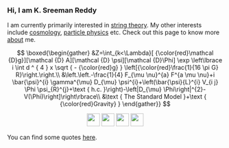### Hi, I am **K. Sreeman Reddy**

I am currently primarily interested in <a href="https://en.wikipedia.org/wiki/String_theory" target="_blank">string theory</a>. My other interests include <a href="https://en.wikipedia.org/wiki/Physical_cosmology" target="_blank">cosmology</a>, <a href="https://en.wikipedia.org/wiki/Particle_physics" target="_blank">particle physics</a> etc. Check out this page to know more [about](http://iamsreeman.github.io/about) me.

$$
\boxed{\begin{gather}
&Z=\int_{k<\Lambda}[ {\color{red}\mathcal {D}g}][\mathcal {D} A][\mathcal {D} \psi][\mathcal {D}\Phi] \exp \left\lbrace i \int d ^ { 4 } x \sqrt { - {\color{red}g} } \left[{\color{red}\frac{1}{16 \pi G} R}\right.\right.\\
&\left.\left.-\frac{1}{4} F_{\mu \nu}^{a} F^{a \mu \nu}+i \bar{\psi}^{i} \gamma^{\mu} D_{\mu} \psi^{i}+\left(\bar{\psi}{L}^{i} V_{i j} \Phi \psi_{R}^{j}+\text { h.c. }\right)-\left|D_{\mu} \Phi\right|^{2}-V(\Phi)\right]\right\rbrace\\
&\text { The Standard Model }+\text { {\color{red}Gravity} }
\end{gather}}
$$

<!-- display the social media buttons in your README -->
<p align="center">
  <a href="https://physics.stackexchange.com/users/264772/kasi-reddy-sreeman-reddy"><img src="https://img.icons8.com/color/96/000000/stackexchange.png" width="30" height="30"/></a>
  <a href="http://www.facebook.com/iamsreeman"><img src="https://img.icons8.com/office/80/000000/facebook.png" width="30" height="30"/></a>
  <a href="http://www.twitter.com/iamsreeman"><img src="https://img.icons8.com/office/80/000000/twitter.png" width="30" height="30"/></a>
  <a href="https://api.whatsapp.com/send?phone=917032905466"><img src="https://img.icons8.com/office/80/000000/whatsapp--v1.png" width="30" height="30"/></a>
</p>

You can find some quotes [here](http://iamsreeman.github.io/quotes).
